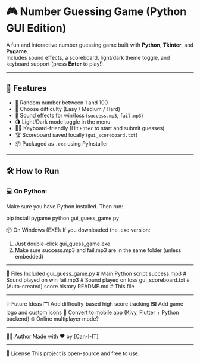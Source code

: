 # 🎮 Number Guessing Game (Python GUI Edition)

A fun and interactive number guessing game built with **Python**, **Tkinter**, and **Pygame**.  
Includes sound effects, a scoreboard, light/dark theme toggle, and keyboard support (press **Enter** to play!).

---

## 🚀 Features

- 🔢 Random number between 1 and 100
- 🧠 Choose difficulty (Easy / Medium / Hard)
- 🎵 Sound effects for win/loss (`success.mp3`, `fail.mp3`)
- 🌗 Light/Dark mode toggle in the menu
- 🧑‍💻 Keyboard-friendly (Hit `Enter` to start and submit guesses)
- 🏆 Scoreboard saved locally (`gui_scoreboard.txt`)
- 📦 Packaged as `.exe` using PyInstaller

---

## 🛠️ How to Run

### 💻 On Python:
Make sure you have Python installed. Then run:

pip install pygame
python gui_guess_game.py

📦 On Windows (EXE):
If you downloaded the .exe version:

1. Just double-click gui_guess_game.exe
2. Make sure success.mp3 and fail.mp3 are in the same folder (unless embedded)

---

📁 Files Included
gui_guess_game.py         # Main Python script
success.mp3               # Sound played on win
fail.mp3                  # Sound played on loss
gui_scoreboard.txt        # (Auto-created) score history
README.md                 # This file

---

💡 Future Ideas
🗂️ Add difficulty-based high score tracking
🖼️ Add game logo and custom icons
🐍 Convert to mobile app (Kivy, Flutter + Python backend)
🌐 Online multiplayer mode?

---

🧑‍💻 Author
Made with ❤️ by [Can-I-IT]

---

📜 License
This project is open-source and free to use.
